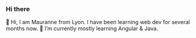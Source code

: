 ### Hi there

👋 Hi, I am Mauranne from Lyon. I have been learning web dev for several months now.
 🌱 I’m currently mostly learning Angular & Java.
